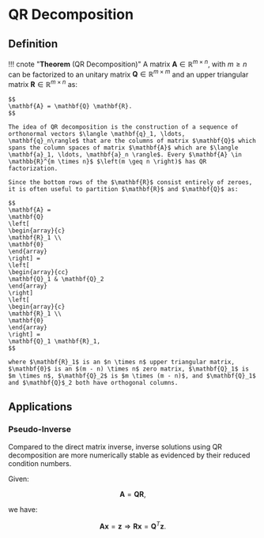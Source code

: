# QR Decomposition

## Definition

!!! cnote "**Theorem** (QR Decomposition)"
    A matrix $\mathbf{A} \in \mathbb{R}^{m \times n}$, with $m \geq n$ can be factorized to an unitary matrix $\mathbf{Q} \in \mathbb{R}^{m \times m}$ and an upper triangular matrix $\mathbf{R} \in \mathbb{R}^{m \times n}$ as:

    $$
    \mathbf{A} = \mathbf{Q} \mathbf{R}.
    $$

    The idea of QR decomposition is the construction of a sequence of orthonormal vectors $\langle \mathbf{q}_1, \ldots, \mathbf{q}_n\rangle$ that are the columns of matrix $\mathbf{Q}$ which spans the column spaces of matrix $\mathbf{A}$ which are $\langle \mathbf{a}_1, \ldots, \mathbf{a}_n \rangle$. Every $\mathbf{A} \in \mathbb{R}^{m \times n}$ $\left(m \geq n \right)$ has QR factorization. 

    Since the bottom rows of the $\mathbf{R}$ consist entirely of zeroes, it is often useful to partition $\mathbf{R}$ and $\mathbf{Q}$ as:

    $$
    \mathbf{A} = 
    \mathbf{Q}
    \left[
    \begin{array}{c}
    \mathbf{R}_1 \\
    \mathbf{0}
    \end{array}
    \right] = 
    \left[
    \begin{array}{cc}
    \mathbf{Q}_1 & \mathbf{Q}_2
    \end{array}
    \right] 
    \left[
    \begin{array}{c}
    \mathbf{R}_1 \\
    \mathbf{0}
    \end{array}
    \right] = 
    \mathbf{Q}_1 \mathbf{R}_1,
    $$

    where $\mathbf{R}_1$ is an $n \times n$ upper triangular matrix, $\mathbf{0}$ is an $(m - n) \times n$ zero matrix, $\mathbf{Q}_1$ is $m \times n$, $\mathbf{Q}_2$ is $m \times (m - n)$, and $\mathbf{Q}_1$ and $\mathbf{Q}$_2 both have orthogonal columns.


## Applications

### Pseudo-Inverse

Compared to the direct matrix inverse, inverse solutions using QR decomposition are more numerically stable as evidenced by their reduced condition numbers.

Given:

$$
\mathbf{A} = \mathbf{Q} \mathbf{R},
$$

we have:

$$
\mathbf{A} \mathbf{x} = \mathbf{z} \Rightarrow \mathbf{R} \mathbf{x} = \mathbf{Q}^T \mathbf{z}.
$$
